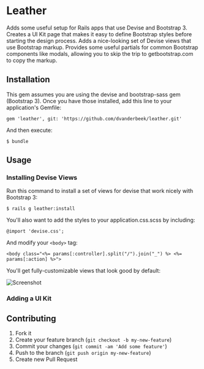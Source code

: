 # Leather

Adds some useful setup for Rails apps that use Devise and Bootstrap 3. Creates a UI Kit page that makes it easy to define Bootstrap styles before starting the design process. Adds a nice-looking set of Devise views that use Bootstrap markup. Provides some useful partials for common Bootstrap components like modals, allowing you to skip the trip to getbootstrap.com to copy the markup.

## Installation

This gem assumes you are using the devise and bootstrap-sass gem (Bootstrap 3). Once you have those installed, add this line to your application's Gemfile:

    gem 'leather', git: 'https://github.com/dvanderbeek/leather.git'

And then execute:

    $ bundle

## Usage

### Installing Devise Views

Run this command to install a set of views for devise that work nicely with Bootstrap 3:

    $ rails g leather:install
    
You'll also want to add the styles to your application.css.scss by including:

    @import 'devise.css';
    
And modify your `<body>` tag:

    <body class="<%= params[:controller].split("/").join("_") %> <%= params[:action] %>">

You'll get fully-customizable views that look good by default:

![Screenshot](https://raw.githubusercontent.com/dvanderbeek/leather/master/login.png)

### Adding a UI Kit


## Contributing

1. Fork it
2. Create your feature branch (`git checkout -b my-new-feature`)
3. Commit your changes (`git commit -am 'Add some feature'`)
4. Push to the branch (`git push origin my-new-feature`)
5. Create new Pull Request
